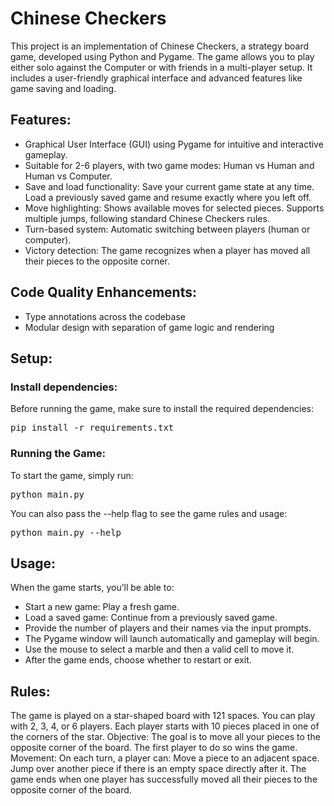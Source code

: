# Chinese Checkers 

This project is an implementation of Chinese Checkers, a strategy board game, developed using Python and Pygame. The game allows you to play either solo against the Computer or with friends in a multi-player setup. It includes a user-friendly graphical interface and advanced features like game saving and loading.

## Features:

* Graphical User Interface (GUI) using Pygame for intuitive and interactive gameplay.
* Suitable for 2-6 players, with two game modes: Human vs Human and Human vs Computer.
* Save and load functionality:
  Save your current game state at any time.
  Load a previously saved game and resume exactly where you left off.
* Move highlighting:
  Shows available moves for selected pieces.
  Supports multiple jumps, following standard Chinese Checkers rules.
* Turn-based system: Automatic switching between players (human or computer).
* Victory detection: The game recognizes when a player has moved all their pieces to the opposite corner.

## Code Quality Enhancements:
* Type annotations across the codebase
* Modular design with separation of game logic and rendering

## Setup:
### Install dependencies:
Before running the game, make sure to install the required dependencies:
<pre>pip install -r requirements.txt</pre>
### Running the Game:
To start the game, simply run:
<pre>python main.py</pre>
You can also pass the --help flag to see the game rules and usage:
<pre>python main.py --help</pre>

## Usage:
When the game starts, you’ll be able to:
* Start a new game: Play a fresh game.
* Load a saved game: Continue from a previously saved game.
* Provide the number of players and their names via the input prompts.
* The Pygame window will launch automatically and gameplay will begin.
* Use the mouse to select a marble and then a valid cell to move it.
* After the game ends, choose whether to restart or exit.

## Rules:
The game is played on a star-shaped board with 121 spaces.
You can play with 2, 3, 4, or 6 players. Each player starts with 10 pieces placed in one of the corners of the star.
Objective: The goal is to move all your pieces to the opposite corner of the board. The first player to do so wins the game.
Movement: On each turn, a player can:
Move a piece to an adjacent space.
Jump over another piece if there is an empty space directly after it.
The game ends when one player has successfully moved all their pieces to the opposite corner of the board.
